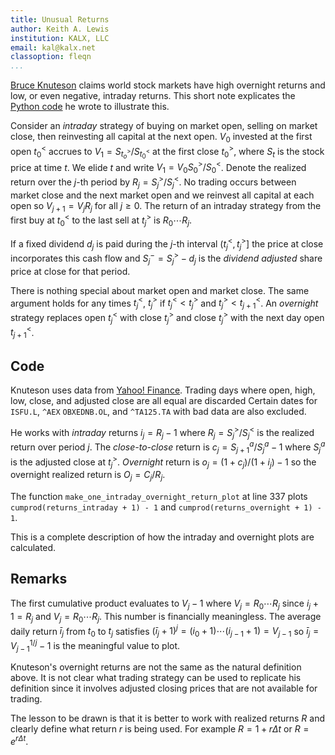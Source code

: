 ```yaml
---
title: Unusual Returns
author: Keith A. Lewis
institution: KALX, LLC
email: kal@kalx.net
classoption: fleqn
...
```


[Bruce Knuteson](https://arxiv.org/pdf/2010.01727.pdf)
claims world stock markets have high overnight returns
and low, or even negative, intraday returns.
This short note explicates the
[Python code](https://bruceknuteson.github.io/spy-day-and-night/plot_suspicious_returns.py)
he wrote to illustrate this.

Consider an _intraday_ strategy of buying on market open, selling on market close,
then reinvesting all capital at the next open. $V_0$ invested at
the first open $t^<_0$ accrues to $V_1 = S_{t^>_o}/S_{t^<_0}$ at
the first close $t^>_0$, where $S_t$ is the stock price at time $t$.
We elide $t$ and write $V_1 = V_0 S^>_0/S^<_0$.
Denote the realized return over the $j$-th period by $R_j = S^>_j/S^<_j$.
No trading occurs between market close and the next market open
and we reinvest all capital at each open so $V_{j+1} = V_j R_j$ for all $j\ge0$.
The return of an intraday strategy from the first buy at $t^<_0$ to
the last sell at $t^>_j$ is $R_0\cdots R_j$.

If a fixed dividend $d_j$ is paid during the $j$-th interval $(t^<_j, t^>_j]$
the price at close incorporates this cash flow and $S^-_j = S^>_j - d_j$
is the _dividend adjusted_ share price at close for that period.

There is nothing special about market open and market close. The same argument
holds for any times $t^<_j$, $t^>_j$ if $t^<_j < t^>_j$ and $t^>_j < t^<_{j+1}$.
An _overnight_ strategy replaces open $t^<_j$ with close $t^>_j$ and close $t^>_j$
with the next day open $t^<_{j + 1}$.

## Code

Knuteson uses data from [Yahoo! Finance](https://finance.yahoo.com/).
Trading days where open, high, low, close, and adjusted close are all equal are discarded
Certain dates for `ISFU.L`, `^AEX` `OBXEDNB.OL`, and `^TA125.TA` with bad data are also excluded.

He works with _intraday_ returns $i_j = R_j - 1$ where $R_j = S^>_j/S^<_j$
is the realized return over period $j$.
The _close-to-close_ return is $c_j = S^a_{j + 1}/S^a_j - 1$
where $S^a_j$ is the adjusted close at $t^>_j$.
_Overnight_ return is $o_j = (1 + c_j)/(1 + i_j) - 1$
so the overnight realized return is $O_j = C_j/R_j$.

The function `make_one_intraday_overnight_return_plot` at line 337 plots
`cumprod(returns_intraday + 1) - 1` and `cumprod(returns_overnight + 1) - 1`.

This is a complete description of how the intraday and overnight plots are calculated.

## Remarks

The first cumulative product evaluates to $V_j - 1$ where $V_j = R_0\cdots R_j$ 
since $i_j + 1 = R_j$ and $V_j = R_0\cdots R_j$.
This number is financially meaningless. The average daily return $\bar{i}_j$ from $t_0$ to $t_j$
satisfies $(\bar{i}_j + 1)^j = (i_0 + 1)\cdots(i_{j-1} + 1) = V_{j - 1}$ so $\bar{i}_j = V_{j-1}^{1/j} - 1$
is the meaningful value to plot.

Knuteson's overnight returns are not the same as the natural definition above.
It is not clear what trading strategy can be used to replicate his definition since it involves
adjusted closing prices that are not available for trading.

The lesson to be drawn is that it is better to work with realized returns $R$ and clearly define
what return $r$ is being used. For example $R = 1 + r\Delta t$ or $R = e^{r\Delta t}$.
